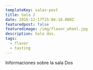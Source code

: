 ```yaml
---
templateKey: salas-post
title: Sala 2
date: 2016-12-17T15:04:10.000Z
featuredpost: false
featuredimage: /img/flavor_wheel.jpg
description: Sala dos.
tags:
  - flavor
  - tasting
---
```


Informaciones sobre la sala Dos
